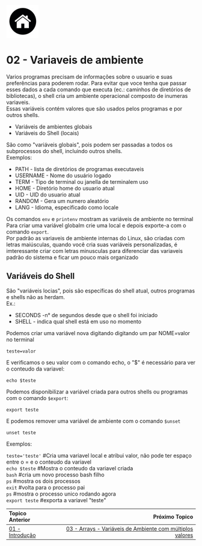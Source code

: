 [![N|Solid](Imagens/Home.jpeg "Ir para Home")](/README.md/)

# 02 - Variaveis de ambiente


Varios programas precisam de informações sobre o usuario e suas preferências para poderem rodar. Para evitar que voce tenha que passar esses dados a cada comando que executa (ec.: caminhos de diretórios de bibliotecas), o shell cria um ambiente operacional composto de inumeras variaveis.  
Essas variáveis contém valores que são usados pelos programas e por outros shells.  
- Variáveis de ambientes globais
- Variáveis do Shell (locais)  

São como "variáveis globais", pois podem ser passadas a todos os subprocessos do shell, incluindo outros shells.  
Exemplos:  
- PATH - lista de diretórios de programas executaveis  
- USERNAME - Nome do usuário logado
- TERM - Tipo de terminal ou janella de terminalem uso  
- HOME - Diretório home do usuario atual  
- UID - UID do usuario atual  
- RANDOM - Gera um numero aleatório  
- LANG - Idioma, especificado como locale  

Os comandos `env` e `printenv` mostram as variáveis de ambiente no terminal  
Para criar uma variável globalm crie uma local e depois exporte-a com o comando `export`.  
Por padrão as variaveis de ambiente internas do Linux, são criadas com letras maiúsculas, quando você cria suas variáveis personalizadas, é imteressante criar com letras minusculas para diferenciar das variaveis padrão do sistema e ficar um pouco mais organizado  

## Variáveis do Shell

São "variáveis locias", pois são específicas do shell atual, outros programas e shells não as herdam.  
Ex.:
- SECONDS -n° de segundos desde que o shell foi iniciado  
- SHELL - indica qual shell está em uso no momento  

Podemos criar uma variável nova digitando digitando um par NOME=valor no terminal  
```
teste=valor
```
E verificamos o seu valor com o comando echo, o "$" é necessário para ver o conteudo da variavel:
```
echo $teste
```
Podemos disponibilizar a variável criada para outros shells ou programas com o comando `$export`:
```
export teste
```
E podemos remover uma variável de ambiente com o comando `$unset`

```
unset teste
```

Exemplos:  

`teste='teste'` #Cria uma variavel local e atribui valor, não pode ter espaço entre o = e o conteudo da variavel    
`echo $teste` #Mostra o conteudo da variavel criada  
`bash` #cria um novo processo bash filho  
`ps` #mostra os dois processos  
`exit` #volta para o processo pai  
`ps` #mostra o processo unico rodando agora  
`export teste` #exporta a variavel "teste"  

|Topico Anterior|Próximo Topico|
|:---|---:|
|[01 - Introdução](introdução.md)|[03 - Arrays - Variáveis de Ambiente com múltiplos valores](Arrays.md)|
